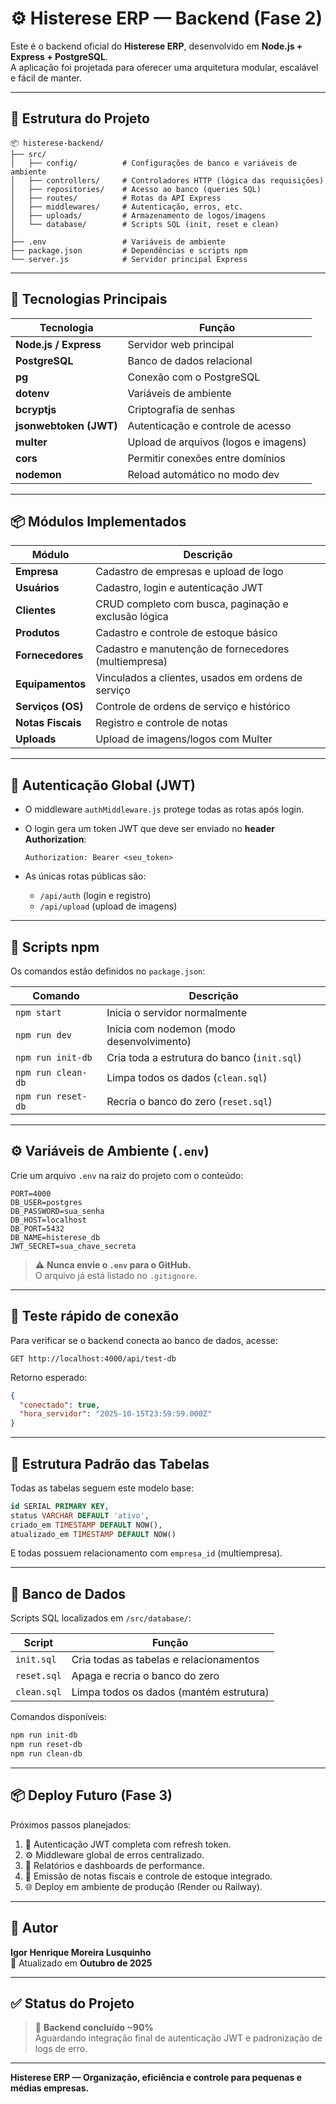 # ⚙️ Histerese ERP — Backend (Fase 2)

Este é o backend oficial do **Histerese ERP**, desenvolvido em **Node.js + Express + PostgreSQL**.  
A aplicação foi projetada para oferecer uma arquitetura modular, escalável e fácil de manter.

---

## 🧱 Estrutura do Projeto

```
📦 histerese-backend/
├── src/
│   ├── config/          # Configurações de banco e variáveis de ambiente
│   ├── controllers/     # Controladores HTTP (lógica das requisições)
│   ├── repositories/    # Acesso ao banco (queries SQL)
│   ├── routes/          # Rotas da API Express
│   ├── middlewares/     # Autenticação, erros, etc.
│   ├── uploads/         # Armazenamento de logos/imagens
│   └── database/        # Scripts SQL (init, reset e clean)
│
├── .env                 # Variáveis de ambiente
├── package.json         # Dependências e scripts npm
└── server.js            # Servidor principal Express
```

---

## 🚀 Tecnologias Principais

| Tecnologia | Função |
|-------------|--------|
| **Node.js / Express** | Servidor web principal |
| **PostgreSQL** | Banco de dados relacional |
| **pg** | Conexão com o PostgreSQL |
| **dotenv** | Variáveis de ambiente |
| **bcryptjs** | Criptografia de senhas |
| **jsonwebtoken (JWT)** | Autenticação e controle de acesso |
| **multer** | Upload de arquivos (logos e imagens) |
| **cors** | Permitir conexões entre domínios |
| **nodemon** | Reload automático no modo dev |

---

## 📦 Módulos Implementados

| Módulo | Descrição |
|--------|------------|
| **Empresa** | Cadastro de empresas e upload de logo |
| **Usuários** | Cadastro, login e autenticação JWT |
| **Clientes** | CRUD completo com busca, paginação e exclusão lógica |
| **Produtos** | Cadastro e controle de estoque básico |
| **Fornecedores** | Cadastro e manutenção de fornecedores (multiempresa) |
| **Equipamentos** | Vinculados a clientes, usados em ordens de serviço |
| **Serviços (OS)** | Controle de ordens de serviço e histórico |
| **Notas Fiscais** | Registro e controle de notas |
| **Uploads** | Upload de imagens/logos com Multer |

---

## 🔐 Autenticação Global (JWT)

- O middleware `authMiddleware.js` protege todas as rotas após login.  
- O login gera um token JWT que deve ser enviado no **header Authorization**:

  ```
  Authorization: Bearer <seu_token>
  ```

- As únicas rotas públicas são:
  - `/api/auth` (login e registro)
  - `/api/upload` (upload de imagens)

---

## 🧠 Scripts npm

Os comandos estão definidos no `package.json`:

| Comando | Descrição |
|----------|------------|
| `npm start` | Inicia o servidor normalmente |
| `npm run dev` | Inicia com nodemon (modo desenvolvimento) |
| `npm run init-db` | Cria toda a estrutura do banco (`init.sql`) |
| `npm run clean-db` | Limpa todos os dados (`clean.sql`) |
| `npm run reset-db` | Recria o banco do zero (`reset.sql`) |

---

## ⚙️ Variáveis de Ambiente (`.env`)

Crie um arquivo `.env` na raiz do projeto com o conteúdo:

```
PORT=4000
DB_USER=postgres
DB_PASSWORD=sua_senha
DB_HOST=localhost
DB_PORT=5432
DB_NAME=histerese_db
JWT_SECRET=sua_chave_secreta
```

> ⚠️ **Nunca envie o `.env` para o GitHub.**  
> O arquivo já está listado no `.gitignore`.

---

## 🧩 Teste rápido de conexão

Para verificar se o backend conecta ao banco de dados, acesse:

```
GET http://localhost:4000/api/test-db
```

Retorno esperado:
```json
{
  "conectado": true,
  "hora_servidor": "2025-10-15T23:59:59.000Z"
}
```

---

## 🧰 Estrutura Padrão das Tabelas

Todas as tabelas seguem este modelo base:

```sql
id SERIAL PRIMARY KEY,
status VARCHAR DEFAULT 'ativo',
criado_em TIMESTAMP DEFAULT NOW(),
atualizado_em TIMESTAMP DEFAULT NOW()
```

E todas possuem relacionamento com `empresa_id` (multiempresa).

---

## 🧾 Banco de Dados

Scripts SQL localizados em `/src/database/`:

| Script | Função |
|---------|--------|
| `init.sql` | Cria todas as tabelas e relacionamentos |
| `reset.sql` | Apaga e recria o banco do zero |
| `clean.sql` | Limpa todos os dados (mantém estrutura) |

Comandos disponíveis:
```bash
npm run init-db
npm run reset-db
npm run clean-db
```

---

## 📦 Deploy Futuro (Fase 3)

Próximos passos planejados:

1. 🔑 Autenticação JWT completa com refresh token.  
2. ⚙️ Middleware global de erros centralizado.  
3. 🧮 Relatórios e dashboards de performance.  
4. 🧾 Emissão de notas fiscais e controle de estoque integrado.  
5. 🌐 Deploy em ambiente de produção (Render ou Railway).

---

## 👤 Autor

**Igor Henrique Moreira Lusquinho**  
📅 Atualizado em **Outubro de 2025**

---

## ✅ Status do Projeto

> 🚀 **Backend concluído ~90%**  
> Aguardando integração final de autenticação JWT e padronização de logs de erro.

---

**Histerese ERP — Organização, eficiência e controle para pequenas e médias empresas.**
